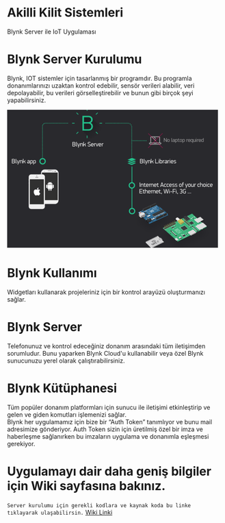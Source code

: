 # Akilli Kilit Sistemleri
 Blynk Server ile IoT Uygulaması
# Blynk Server Kurulumu
 Blynk, IOT sistemler için tasarlanmış bir programdır. Bu programla donanımlarınızı uzaktan kontrol edebilir, sensör verileri alabilir, veri depolayabilir, bu verileri    görselleştirebilir ve bunun gibi birçok şeyi yapabilirsiniz.
 
![Blynk](https://github.com/ufukderin12/Akilli-Kilit-Sistemleri/blob/main/Ekran%20Al%C4%B1nt%C4%B1s%C4%B1.PNG)

# Blynk Kullanımı
 Widgetları kullanarak projeleriniz için bir kontrol arayüzü oluşturmanızı sağlar.
# Blynk Server
Telefonunuz ve kontrol edeceğiniz donanım arasındaki tüm iletişimden sorumludur. Bunu yaparken Blynk Cloud'u kullanabilir veya özel Blynk sunucunuzu yerel olarak çalıştırabilirsiniz. 
# Blynk Kütüphanesi
Tüm popüler donanım platformları için sunucu ile iletişimi etkinleştirip ve gelen ve giden komutları işlemenizi sağlar. <br/>
Blynk her uygulamamız için bize bir “Auth Token” tanımlıyor ve bunu mail adresimize gönderiyor. Auth Token sizin için üretilmiş özel bir imza ve haberleşme sağlanırken bu imzaların uygulama ve donanımla eşleşmesi gerekiyor. 
# Uygulamayı dair daha geniş bilgiler için Wiki sayfasına bakınız.
`Server kurulumu için gerekli kodlara ve kaynak koda bu linke tıklayarak ulaşabilirsin.`
[Wiki Linki](https://github.com/ufukderin12/Akilli-Kilit-Sistemleri/wiki)


















